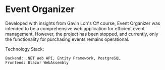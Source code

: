 # Event Organizer
Developed with insights from Gavin Lon's C# course, Event Organizer was intended to be a comprehensive web application for efficient event management. However, the project has been stopped, and currently, only the functionality for purchasing events remains operational.

Technology Stack:

    Backend: .NET Web API, Entity Framework, PostgreSQL
    Frontend: Blazor WebAssembly

